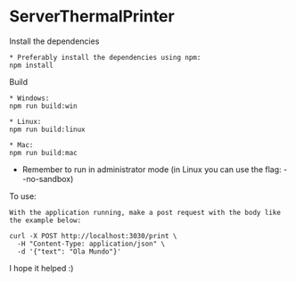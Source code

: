 # ServerThermalPrinter

Install the dependencies
```
* Preferably install the dependencies using npm:
npm install
```

Build
```
* Windows:
npm run build:win

* Linux:
npm run build:linux

* Mac:
npm run build:mac
```

* Remember to run in administrator mode (in Linux you can use the flag: --no-sandbox)

To use:
```
With the application running, make a post request with the body like the example below:

curl -X POST http://localhost:3030/print \
  -H "Content-Type: application/json" \
  -d '{"text": "Ola Mundo"}'

```

I hope it helped :)
